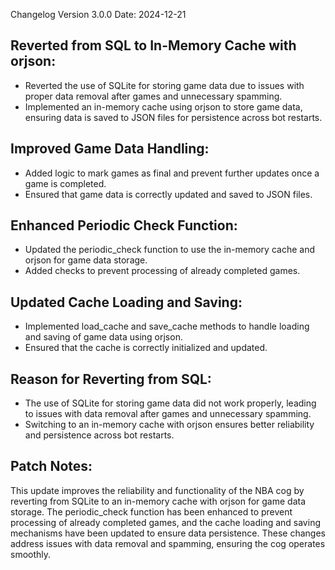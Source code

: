 Changelog
Version 3.0.0
Date: 2024-12-21

## Reverted from SQL to In-Memory Cache with orjson:
- Reverted the use of SQLite for storing game data due to issues with proper data removal after games and unnecessary spamming.
- Implemented an in-memory cache using orjson to store game data, ensuring data is saved to JSON files for persistence across bot restarts.
## Improved Game Data Handling:
- Added logic to mark games as final and prevent further updates once a game is completed.
- Ensured that game data is correctly updated and saved to JSON files.
## Enhanced Periodic Check Function:
- Updated the periodic_check function to use the in-memory cache and orjson for game data storage.
- Added checks to prevent processing of already completed games.
## Updated Cache Loading and Saving:
- Implemented load_cache and save_cache methods to handle loading and saving of game data using orjson.
- Ensured that the cache is correctly initialized and updated.
## Reason for Reverting from SQL:
- The use of SQLite for storing game data did not work properly, leading to issues with data removal after games and unnecessary spamming.
- Switching to an in-memory cache with orjson ensures better reliability and persistence across bot restarts.
## Patch Notes:
This update improves the reliability and functionality of the NBA cog by reverting from SQLite to an in-memory cache with orjson for game data storage. The periodic_check function has been enhanced to prevent processing of already completed games, and the cache loading and saving mechanisms have been updated to ensure data persistence. These changes address issues with data removal and spamming, ensuring the cog operates smoothly.

